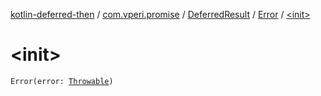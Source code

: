 [kotlin-deferred-then](../../../index.md) / [com.vperi.promise](../../index.md) / [DeferredResult](../index.md) / [Error](index.md) / [&lt;init&gt;](./-init-.md)

# &lt;init&gt;

`Error(error: `[`Throwable`](https://kotlinlang.org/api/latest/jvm/stdlib/kotlin/-throwable/index.html)`)`